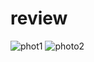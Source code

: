 # review
![phot1](https://user-images.githubusercontent.com/74331457/115908948-1a9ec200-a46b-11eb-8e22-ec42d30416b1.jpg)
![photo2](https://user-images.githubusercontent.com/74331457/115908951-1bcfef00-a46b-11eb-8556-9fcf54886e44.jpg)

